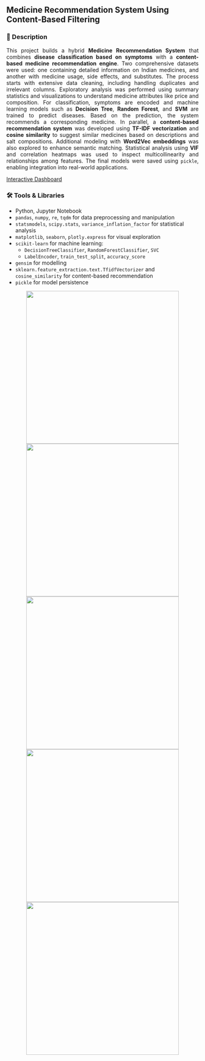 ## Medicine Recommendation System Using Content-Based Filtering

### 📄 Description
<div align="justify">

This project builds a hybrid **Medicine Recommendation System** that combines **disease classification based on symptoms** with a **content-based medicine recommendation engine**. Two comprehensive datasets were used: one containing detailed information on Indian medicines, and another with medicine usage, side effects, and substitutes. The process starts with extensive data cleaning, including handling duplicates and irrelevant columns. Exploratory analysis was performed using summary statistics and visualizations to understand medicine attributes like price and composition. For classification, symptoms are encoded and machine learning models such as **Decision Tree**, **Random Forest**, and **SVM** are trained to predict diseases. Based on the prediction, the system recommends a corresponding medicine. In parallel, a **content-based recommendation system** was developed using **TF-IDF vectorization** and **cosine similarity** to suggest similar medicines based on descriptions and salt compositions. Additional modeling with **Word2Vec embeddings** was also explored to enhance semantic matching. Statistical analysis using **VIF** and correlation heatmaps was used to inspect multicollinearity and relationships among features. The final models were saved using `pickle`, enabling integration into real-world applications.

[Interactive Dashboard](http:/ristek.link/SomniumDashboard)
</div>

### 🛠 Tools & Libraries
- Python, Jupyter Notebook  
- `pandas`, `numpy`, `re`, `tqdm` for data preprocessing and manipulation
- `statsmodels`, `scipy.stats`, `variance_inflation_factor` for statistical analysis   
- `matplotlib`, `seaborn`, `plotly.express` for visual exploration  
- `scikit-learn` for machine learning:
  - `DecisionTreeClassifier`, `RandomForestClassifier`, `SVC`
  - `LabelEncoder`, `train_test_split`, `accuracy_score`
- `gensim` for modelling  
- `sklearn.feature_extraction.text.TfidfVectorizer` and `cosine_similarity` for content-based recommendation  
- `pickle` for model persistence

<div align='center'>

<img src="https://github.com/user-attachments/assets/dcb5aeee-4d92-4993-89dc-4ec064df526a" width="400" />
  <img src="https://github.com/user-attachments/assets/9efa9b04-6d85-4493-b1c4-5da6e6c3ce80" width="400" />
  <img src="https://github.com/user-attachments/assets/56d8fb99-5cae-4140-bdb8-d61a2994fd1e" width="400" />
  <img src="https://github.com/user-attachments/assets/24b9d363-a2e7-4c6c-a869-cc7cc2cd08a7" width="400" />
  <img src="https://github.com/user-attachments/assets/29b57472-e334-43d4-a6e2-a61ccb4362fe" width="400" />

</div>

